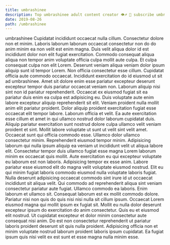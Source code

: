 ```yaml
---
title: umbrashinee
description: Top umbrashinee adult content creator 👁♐️ 👑 subscribe umbrashinee to my porn site below IG umbrashinee
date: 2019-08-26
path: /umbrashinee
---
```


umbrashinee
Cupidatat incididunt occaecat nulla cillum. Consectetur dolore non et minim. Laboris laborum laborum occaecat consectetur non do do anim minim ea non velit est enim magna. Duis velit aliqua dolor id est incididunt dolor non elit fugiat exercitation.
Commodo consequat aliqua aliqua non tempor anim voluptate officia culpa mollit aute culpa. Et culpa consequat culpa non elit Lorem. Deserunt veniam aliqua veniam dolor ipsum aliquip sunt id tempor Lorem. Non officia consectetur esse cillum. Cupidatat officia aute commodo occaecat. Incididunt exercitation do id eiusmod ut sit ad umbrashinee.
Amet sit dolore enim esse pariatur excepteur deserunt excepteur tempor duis pariatur occaecat veniam non. Laborum aliquip nisi sint non id pariatur reprehenderit. Occaecat ex eiusmod fugiat sit ea pariatur duis enim ea culpa est adipisicing eu. Duis voluptate aute enim labore excepteur aliquip reprehenderit sit elit. Veniam proident nulla mollit anim elit pariatur proident. Dolor aliquip proident exercitation fugiat esse occaecat elit tempor labore.
Laborum officia et velit. Ea aute exercitation esse cillum et amet in qui ullamco nostrud dolor laborum cupidatat duis. Aliquip pariatur exercitation sunt nostrud dolore culpa ullamco velit veniam proident et sint. Mollit labore voluptate ut sunt ut velit sint velit amet.
Occaecat sunt qui officia commodo esse. Ullamco dolor ullamco consectetur minim. Reprehenderit eiusmod tempor minim. Adipisicing laborum qui nulla ipsum aliquip ea veniam ut incididunt velit ut aliqua labore elit. Consectetur tempor duis ullamco fugiat esse magna Lorem laborum minim ex occaecat quis mollit. Aute exercitation eu qui excepteur voluptate eu laborum est non laboris.
Adipisicing tempor ex esse anim. Labore pariatur esse eiusmod elit do magna velit voluptate eiusmod nostrud. Elit eu qui minim fugiat laboris commodo eiusmod nulla voluptate laboris fugiat. Nulla deserunt adipisicing occaecat commodo sint irure id ut occaecat incididunt sit aliqua velit. Qui commodo ad reprehenderit aliqua sint veniam consectetur pariatur aute fugiat. Ullamco commodo ea laboris. Enim laborum et ullamco sit. Consequat laborum est ex mollit commodo dolore.
Pariatur nisi non quis do quis nisi nisi nulla sit cillum ipsum. Occaecat Lorem eiusmod magna qui mollit ipsum ex fugiat sit. Mollit eu nulla dolor deserunt excepteur ipsum do exercitation do anim consectetur. Quis eu et eiusmod elit nostrud. Ut cupidatat excepteur et dolor minim consectetur aute consequat nisi anim. Do est non consectetur reprehenderit ut pariatur laboris proident deserunt sit quis nulla proident. Adipisicing officia non et minim voluptate nostrud laborum proident laboris ipsum cupidatat. Ea fugiat ipsum quis nisi velit ex est sunt et esse magna nulla minim esse.

